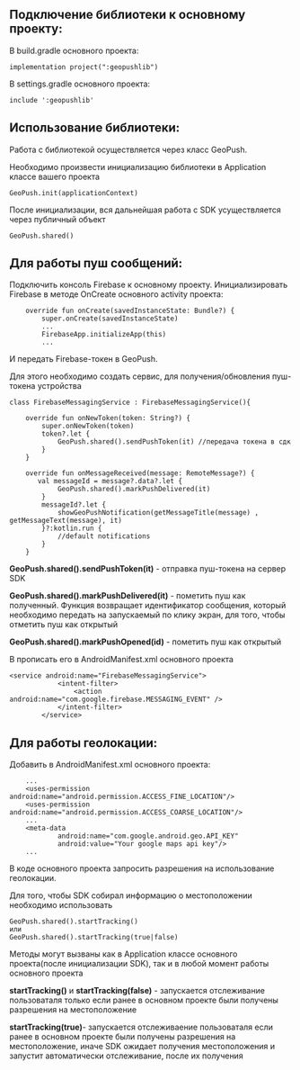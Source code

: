 ## Подключение библиотеки к основному проекту:
В build.gradle основного проекта:
```
implementation project(":geopushlib")
```
В settings.gradle основного проекта:
```
include ':geopushlib'
```

## Использование библиотеки:
Работа с библиотекой осуществляется через класс GeoPush.

Необходимо произвести инициализацию библиотеки в Application классе вашего проекта
```
GeoPush.init(applicationContext)
```
После инициализации, вся дальнейшая работа с SDK усуществляется через публичный объект
```
GeoPush.shared()
```

## Для работы пуш сообщений:
Подключить консоль Firebase к основному проекту.
Инициализировать Firebase в методе OnCreate основного activity проекта:
```
    override fun onCreate(savedInstanceState: Bundle?) {
        super.onCreate(savedInstanceState)
        ...
        FirebaseApp.initializeApp(this)
        ...
```
И передать Firebase-токен в GeoPush. 

Для этого необходимо создать сервис, для получения/обновления пуш-токена устройства
```
class FirebaseMessagingService : FirebaseMessagingService(){

    override fun onNewToken(token: String?) {
        super.onNewToken(token)
        token?.let { 
            GeoPush.shared().sendPushToken(it) //передача токена в сдк
        }
    }

    override fun onMessageReceived(message: RemoteMessage?) {
       val messageId = message?.data?.let {
            GeoPush.shared().markPushDelivered(it)
        }
        messageId?.let { 
            showGeoPushNotification(getMessageTitle(message) , getMessageText(message), it)
        }?:kotlin.run {
            //default notifications
        }
    }
```
**GeoPush.shared().sendPushToken(it)** - отправка пуш-токена на сервер SDK

**GeoPush.shared().markPushDelivered(it)** - пометить пуш как полученный. Функция возвращает идентификатор сообщения, который необходимо передать на запускаемый по клику экран, для того, чтобы отметить пуш как открытый

**GeoPush.shared().markPushOpened(id)** - пометить пуш как открытый

B прописать его в AndroidManifest.xml основного проекта
```
<service android:name="FirebaseMessagingService">
            <intent-filter>
                <action android:name="com.google.firebase.MESSAGING_EVENT" />
            </intent-filter>
        </service>
```

## Для работы геолокации:
Добавить в AndroidManifest.xml основного проекта:
```
    ...
    <uses-permission android:name="android.permission.ACCESS_FINE_LOCATION"/>
    <uses-permission android:name="android.permission.ACCESS_COARSE_LOCATION"/>
    ...
    <meta-data
            android:name="com.google.android.geo.API_KEY"
            android:value="Your google maps api key"/>
    ...
```
В коде основного проекта запросить разрешения на использование геолокации.

Для того, чтобы SDK собирал информацию о местоположении необходимо использовать
```
GeoPush.shared().startTracking()
или
GeoPush.shared().startTracking(true|false)
```
Методы могут вызваны как в Application классе основного проекта(после инициализации SDK), так и в любой момент работы основного проекта

**startTracking()** и 
**startTracking(false)** - запускается отслеживание пользоваталя только если ранее в основном проекте были получены разрешения на местоположение

**startTracking(true)**- запускается отслеживаение пользоваталя если ранее в основном проекте были получены разрешения на местоположение, иначе SDK ожидает получения местоположения и запустит автоматически отслеживание, после их получения

